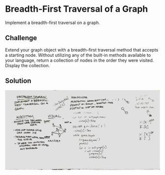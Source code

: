 # Breadth-First Traversal of a Graph
Implement a breadth-first traversal on a graph.

## Challenge
Extend your graph object with a breadth-first traversal method that accepts a starting node. Without utilizing any of the built-in methods available to your language, return a collection of nodes in the order they were visited. Display the collection.

## Solution
![Solution](/assets/breadth_first.JPG)
